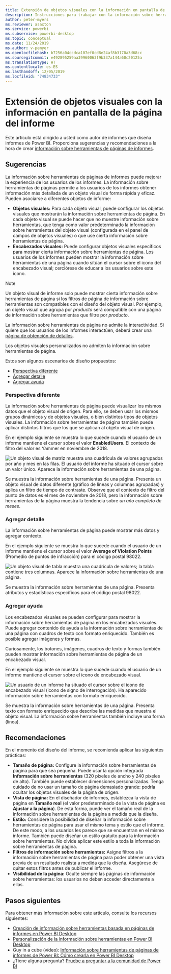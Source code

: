 ```yaml
---
title: Extensión de objetos visuales con la información en pantalla de la página del informe
description: Instrucciones para trabajar con la información sobre herramientas de páginas de informes.
author: peter-myers
ms.reviewer: asaxton
ms.service: powerbi
ms.subservice: powerbi-desktop
ms.topic: conceptual
ms.date: 11/24/2019
ms.author: v-pemyer
ms.openlocfilehash: b7256a04ccdca107ef0cd8e24af8b3170a3d68cc
ms.sourcegitcommit: e492895259aa39960063f9b337a144a60c20125a
ms.translationtype: HT
ms.contentlocale: es-ES
ms.lasthandoff: 12/05/2019
ms.locfileid: "74834733"
---
```

# <a name="extending-visuals-with-report-page-tooltips"></a>Extensión de objetos visuales con la información en pantalla de la página del informe

Este artículo está dirigido a usted como autor de informes que diseña informes de Power BI. Proporciona sugerencias y recomendaciones a la hora de crear [información sobre herramientas de páginas de informes](../desktop-tooltips.md).

## <a name="suggestions"></a>Sugerencias

La información sobre herramientas de páginas de informes puede mejorar la experiencia de los usuarios de los informes. La información sobre herramientas de páginas permite a los usuarios de los informes obtener información más detallada de un objeto visual de forma rápida y eficaz. Pueden asociarse a diferentes objetos de informe:

- **Objetos visuales:** Para cada objeto visual, puede configurar los objetos visuales que mostrarán la información sobre herramientas de página. En cada objeto visual se puede hacer que no muestre información sobre herramientas, que tenga como valor predeterminado la información sobre herramientas del objeto visual (configurada en el panel de campos de objetos visuales) o que use cierta información sobre herramientas de página.
- **Encabezados visuales:** Puede configurar objetos visuales específicos para mostrar cierta información sobre herramientas de página. Los usuarios de los informes pueden mostrar la información sobre herramientas de una página cuando sitúan el cursor sobre el icono del encabezado visual; cerciórese de educar a los usuarios sobre este icono.

> [!NOTE]
> Un objeto visual de informe solo puede mostrar cierta información sobre herramientas de página si los filtros de página de información sobre herramientas son compatibles con el diseño del objeto visual. Por ejemplo, un objeto visual que agrupa por _producto_ será compatible con una página de información sobre herramientas que filtre por _producto_.
>
> La información sobre herramientas de página no admite la interactividad. Si quiere que los usuarios de los informes interactúen, deberá crear una [página de obtención de detalles](../desktop-drillthrough.md).
>
> Los objetos visuales personalizados no admiten la información sobre herramientas de página.

Estos son algunos escenarios de diseño propuestos:

- [Perspectiva diferente](#different-perspective)
- [Agregar detalle](#add-detail)
- [Agregar ayuda](#add-help)

### <a name="different-perspective"></a>Perspectiva diferente

La información sobre herramientas de página puede visualizar los mismos datos que el objeto visual de origen. Para ello, se deben usar los mismos grupos dinámicos y de objetos visuales, o bien distintos tipos de objetos visuales. La información sobre herramientas de página también puede aplicar distintos filtros que los que se aplican al objeto visual de origen.

En el ejemplo siguiente se muestra lo que sucede cuando el usuario de un informe mantiene el cursor sobre el valor **EnabledUsers**. El contexto de filtro del valor es Yammer en noviembre de 2018.

![Un objeto visual de matriz muestra una cuadrícula de valores agrupados por año y mes en las filas. El usuario del informe ha situado el cursor sobre un valor único. Aparece la información sobre herramientas de una página.](media/report-page-tooltips/suggestion-different-perspective.png)

Se muestra la información sobre herramientas de una página. Presenta un objeto visual de datos diferente (gráfico de líneas y columnas agrupadas) y aplica un filtro de tiempo de contraste. Observe que el contexto de filtro del punto de datos es el mes de noviembre de 2018, pero la información sobre herramientas de la página muestra la tendencia sobre _un año completo de meses_.

### <a name="add-detail"></a>Agregar detalle

La información sobre herramientas de página puede mostrar más datos y agregar contexto.

En el ejemplo siguiente se muestra lo que sucede cuando el usuario de un informe mantiene el cursor sobre el valor **Average of Violation Points** (Promedio de puntos de infracción) para el código postal 98022.

![Un objeto visual de tabla muestra una cuadrícula de valores; la tabla contiene tres columnas. Aparece la información sobre herramientas de una página.](media/report-page-tooltips/suggestion-add-details.png)

Se muestra la información sobre herramientas de una página. Presenta atributos y estadísticas específicos para el código postal 98022.

### <a name="add-help"></a>Agregar ayuda

Los encabezados visuales se pueden configurar para mostrar la información sobre herramientas de página en los encabezados visuales. Puede agregar contenido de ayuda a la información sobre herramientas de una página con cuadros de texto con formato enriquecido. También es posible agregar imágenes y formas.

Curiosamente, los botones, imágenes, cuadros de texto y formas también pueden mostrar información sobre herramientas de página de un encabezado visual.

En el ejemplo siguiente se muestra lo que sucede cuando el usuario de un informe mantiene el cursor sobre el icono de encabezado visual.

![Un usuario de un informe ha situado el cursor sobre el icono de encabezado visual (icono de signo de interrogación). Ha aparecido información sobre herramientas con formato enriquecido.](media/report-page-tooltips/suggestion-add-help.png)

Se muestra la información sobre herramientas de una página. Presenta texto con formato enriquecido que describe las medidas que muestra el objeto visual. La información sobre herramientas también incluye una forma (línea).

## <a name="recommendations"></a>Recomendaciones

En el momento del diseño del informe, se recomienda aplicar las siguientes prácticas:

- **Tamaño de página:** Configure la información sobre herramientas de página para que sea pequeña. Puede usar la opción integrada **Información sobre herramientas** (320 píxeles de ancho y 240 píxeles de alto). También puede establecer dimensiones personalizadas. Tenga cuidado de no usar un tamaño de página demasiado grande: podría ocultar los objetos visuales de la página de origen.
- **Vista de página:** En el diseñador de informes, establezca la vista de página en **Tamaño real** (el valor predeterminado de la vista de página es **Ajustar a la página**). De esta forma, puede ver el tamaño real de la información sobre herramientas de la página a medida que la diseña.
- **Estilo:** Considere la posibilidad de diseñar la información sobre herramientas de página para usar el mismo tema y estilo que el informe. De este modo, a los usuarios les parece que se encuentran en el mismo informe. También puede diseñar un estilo gratuito para la información sobre herramientas. No olvide aplicar este estilo a toda la información sobre herramientas de página.
- **Filtros de información sobre herramientas:** Asigne filtros a la información sobre herramientas de página para poder obtener una vista previa de un resultado realista a medida que la diseña. Asegúrese de quitar estos filtros antes de publicar el informe.
- **Visibilidad de la página:** Oculte siempre las páginas de información sobre herramientas: los usuarios no deben acceder directamente a ellas.

## <a name="next-steps"></a>Pasos siguientes

Para obtener más información sobre este artículo, consulte los recursos siguientes:

- [Creación de información sobre herramientas basada en páginas de informes en Power BI Desktop](../desktop-tooltips.md)
- [Personalización de la información sobre herramientas en Power BI Desktop](../desktop-custom-tooltips.md)
- Guy in a cube (vídeo): [Información sobre herramientas de páginas de informes de Power BI: Cómo crearla en Power BI Desktop](https://www.youtube.com/watch?v=URTA7JZsAtw)
- ¿Tiene alguna pregunta? [Pruebe a preguntar a la comunidad de Power BI](https://community.powerbi.com/)
